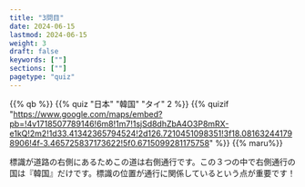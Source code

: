 ```yaml
---
title: "3問目"
date: 2024-06-15
lastmod: 2024-06-15
weight: 3
draft: false
keywords: [""]
sections: [""]
pagetype: "quiz"
---
```


{{% qb %}}
{{% quiz "日本" "韓国" "タイ" 2 %}}
{{% quizif "https://www.google.com/maps/embed?pb=!4v1718507789146!6m8!1m7!1sjSd8dhZbA4O3P8mRX-e1kQ!2m2!1d33.41342365794524!2d126.7210451098351!3f18.081632441798906!4f-3.465725837173622!5f0.6715099281175758" %}}
{{% maru%}}

<div class="googlemap-if ansarea transparent-area">
標識が道路の右側にあるためこの道は右側通行です。この３つの中で右側通行の国は『韓国』だけです。標識の位置が通行に関係しているという点が重要です！
</div>
